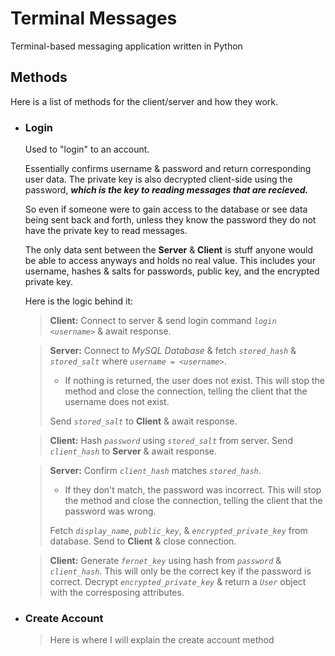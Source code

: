 # Terminal Messages

Terminal-based messaging application written in Python


## Methods

Here is a list of methods for the client/server and how they work.  

- ### Login

    Used to "login" to an account.  
    
    Essentially confirms username & password and return corresponding user data. The private key is also decrypted client-side using the password, ***which is the key to reading messages that are recieved.***  
    
    So even if someone were to gain access to the database or see data being sent back and forth, unless they know the password they do not have the private key to read messages.  

    The only data sent between the **Server** & **Client** is stuff anyone would be able to access anyways and holds no real value. This includes your username, hashes & salts for passwords, public key, and the encrypted private key.  

    Here is the logic behind it:

    > **Client:** Connect to server & send login command *` login <username> `* & await response.

    > **Server:** Connect to *MySQL Database* & fetch *`stored_hash`* & *`stored_salt`* where *`username = <username>`*.
    >- If nothing is returned, the user does not exist. This will stop the method and close the connection, telling the client that the username does not exist.  
    >  
    > Send *`stored_salt`* to **Client** & await response.

    > **Client:** Hash *`password`* using *`stored_salt`* from server. Send *`client_hash`* to **Server** & await response.

    > **Server:** Confirm *`client_hash`* matches *`stored_hash`*.
    >- If they don't match, the password was incorrect. This will stop the method and close the connection, telling the client that the password was wrong.  
    >  
    > Fetch *`display_name`*, *`public_key`*, & *`encrypted_private_key`* from database. Send to **Client** & close connection.

    > **Client:** Generate *`fernet_key`* using hash from *`password`* & *`client_hash`*. This will only be the correct key if the password is correct. Decrypt *`encrypted_private_key`* & return a *`User`* object with the corresposing attributes.

- ### Create Account

    > Here is where I will explain the create account method

